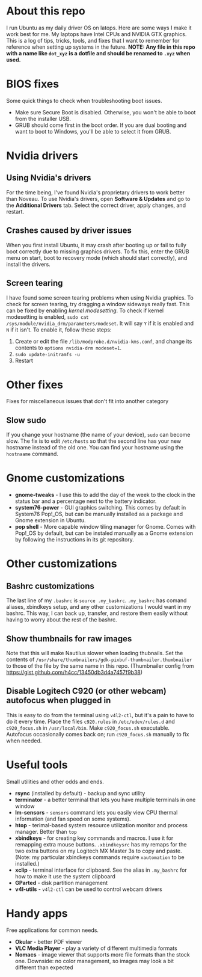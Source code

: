 # About this repo
I run Ubuntu as my daily driver OS on latops. Here are some ways I make it work best for me. My laptops have Intel CPUs and NVIDIA GTX graphics. This is a log of tips, tricks, tools, and fixes that I want to remember for reference when setting up systems in the future. **NOTE: Any file in this repo with a name like `dot_xyz` is a dotfile and should be renamed to `.xyz` when used.**

BIOS fixes
===
Some quick things to check when troubleshooting boot issues.
* Make sure Secure Boot is disabled. Otherwise, you won't be able to boot from the installer USB.
* GRUB should come first in the boot order. If you are dual booting and want to boot to Windows, you'll be able to select it from GRUB.

Nvidia drivers
===
Using Nvidia's drivers
---
For the time being, I've found Nvidia's proprietary drivers to work better than Noveau. To use Nvidia's drivers, open **Software & Updates** and go to the **Additional Drivers** tab. Select the correct driver, apply changes, and restart.

Crashes caused by driver issues
---
When you first install Ubuntu, it may crash after booting up or fail to fully boot correctly due to missing graphics drivers. To fix this, enter the GRUB menu on start, boot to recovery mode (which should start correctly), and install the drivers.

Screen tearing
---
I have found some screen tearing problems when using Nvidia graphics. To check for screen tearing, try dragging a window sideways really fast. This can be fixed by enabling *kernel modesetting*. To check if kernel modesetting is enabled, `sudo cat /sys/module/nvidia_drm/parameters/modeset`. It will say `Y` if it is enabled and `N` if it isn't. To enable it, follow these steps:
1. Create or edit the file `/lib/modprobe.d/nvidia-kms.conf`, and change its contents to `options nvidia-drm modeset=1`.
2. `sudo update-initramfs -u`
3. Restart

Other fixes
===
Fixes for miscellaneous issues that don't fit into another category

Slow sudo
---
If you change your hostname (the name of your device), `sudo` can become slow. The fix is to edit `/etc/hosts` so that the second line has your new hostname instead of the old one. You can find your hostname using the `hostnaame` command.

Gnome customizations
===
* **gnome-tweaks** - I use this to add the day of the week to the clock in the status bar and a percentage next to the battery indicator.
* **system76-power** - GUI graphics switching. This comes by default in System76 Pop!\_OS, but can be manually installed as a package and Gnome extension in Ubuntu.
* **pop shell** - More capable window tiling manager for Gnome. Comes with Pop!\_OS by default, but can be instaled manually as a Gnome extension by following the instructions in its git repository.

Other customizations
===
Bashrc customizations
---
The last line of my `.bashrc` is `source .my_bashrc`. `.my_bashrc` has comand aliases, xbindkeys setup, and any other customizations I would want in my bashrc. This way, I can back up, transfer, and restore them easily without having to worry about the rest of the bashrc.

Show thumbnails for raw images 
---
Note that this will make Nautilus slower when loading thubnails. Set the contents of `/usr/share/thumbnailers/gdk-pixbuf-thumbnailer.thumbnailer` to those of the file by the same name in this repo. (Thumbnailer config from https://gist.github.com/h4cc/13450db3d4a7457f9b38)

Disable Logitech C920 (or other webcam) autofocus when plugged in
---
This is easy to do from the terminal using `v4l2-ctl`, but it's a pain to have to do it every time. Place the files `c920.rules` in `/etc/udev/rules.d` and `c920_focus.sh` in `/usr/local/bin`. Make `c920_focus.sh` executable. Autofocus occasionally comes back on; run `c920_focus.sh` manually to fix when needed.

Useful tools
===
Small utilities and other odds and ends.
* **rsync** (installed by default) - backup and sync utility 
* **terminator** - a better terminal that lets you have multiple terminals in one window 
* **lm-sensors** - `sensors` command lets you easily view CPU thermal information (and fan speed on some systems).
* **htop** - terimal-based system resource utilization monitor and process manager. Better than `top`
* **xbindkeys** - for creating key commands and macros. I use it for remapping extra mouse buttons. `.xbindkeysrc` has my remaps for the two extra buttons on my Logitech MX Master 3s to copy and paste. (Note: my particular xbindkeys commands require `xautomation` to be installed.)
* **xclip** - terminal interface for clipboard. See the alias in `.my_bashrc` for how to make it use the system clipboard
* **GParted** - disk partition management 
* **v4l-utils** - `v4l2-ctl` can be used to control webcam drivers 

Handy apps
=== 
Free applications for common needs.
* **Okular** - better PDF viewer
* **VLC Media Player** - play a variety of different multimedia formats
* **Nomacs** - image viewer that supports more file formats than the stock one. Downside: no color management, so images may look a bit different than expected

